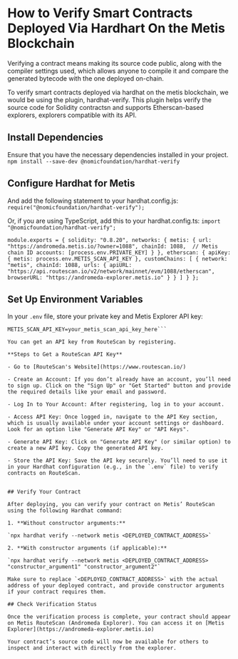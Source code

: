 # How to Verify Smart Contracts Deployed Via Hardhart On the Metis Blockchain

Verifying a contract means making its source code public, along with the compiler settings used, which allows anyone to compile it and compare the generated bytecode with the one deployed on-chain.

To verify smart contracts deployed via hardhat on the metis blockchain, we would be using the plugin, hardhat-verify. This plugin helps verify the source code for Solidity contractsn and supports Etherscan-based explorers, explorers compatible with its API.

## Install Dependencies

Ensure that you have the necessary dependencies installed in your project.
`npm install --save-dev @nomicfoundation/hardhat-verify`

## Configure Hardhat for Metis

And add the following statement to your hardhat.config.js:
`require("@nomicfoundation/hardhat-verify");`

Or, if you are using TypeScript, add this to your hardhat.config.ts:
`import "@nomicfoundation/hardhat-verify";`

`module.exports = {
  solidity: "0.8.20",
  networks: {
    metis: {
      url: "https://andromeda.metis.io/?owner=1088",
      chainId: 1088,  // Metis chain ID
      accounts: [process.env.PRIVATE_KEY]
    }
  },
  etherscan: {
    apiKey: {
      metis: process.env.METIS_SCAN_API_KEY
    },
    customChains: [
      {
        network: "metis",
        chainId: 1088,
        urls: {
          apiURL: "https://api.routescan.io/v2/network/mainnet/evm/1088/etherscan",
          browserURL: "https://andromeda-explorer.metis.io"
        }
      }
    ]
  }
};`

## Set Up Environment Variables

In your `.env` file, store your private key and Metis Explorer API key:

```PRIVATE_KEY=your_private_key_here
METIS_SCAN_API_KEY=your_metis_scan_api_key_here```

You can get an API key from RouteScan by registering.

**Steps to Get a RouteScan API Key**

- Go to [RouteScan's Website](https://www.routescan.io/)

- Create an Account: If you don’t already have an account, you’ll need to sign up. Click on the "Sign Up" or "Get Started" button and provide the required details like your email and password.

- Log In to Your Account: After registering, log in to your account.

- Access API Key: Once logged in, navigate to the API Key section, which is usually available under your account settings or dashboard. Look for an option like "Generate API Key" or "API Keys".

- Generate API Key: Click on "Generate API Key" (or similar option) to create a new API key. Copy the generated API key.

- Store the API Key: Save the API key securely. You’ll need to use it in your Hardhat configuration (e.g., in the `.env` file) to verify contracts on RouteScan.


## Verify Your Contract

After deploying, you can verify your contract on Metis’ RouteScan using the following Hardhat command:

1. **Without constructor arguments:**

`npx hardhat verify --network metis <DEPLOYED_CONTRACT_ADDRESS>`

2. **With constructor arguments (if applicable):**

`npx hardhat verify --network metis <DEPLOYED_CONTRACT_ADDRESS> "constructor_argument1" "constructor_argument2"`

Make sure to replace `<DEPLOYED_CONTRACT_ADDRESS>` with the actual address of your deployed contract, and provide constructor arguments if your contract requires them.

## Check Verification Status

Once the verification process is complete, your contract should appear on Metis RouteScan (Andromeda Explorer). You can access it on [Metis Explorer](https://andromeda-explorer.metis.io)

Your contract’s source code will now be available for others to inspect and interact with directly from the explorer.